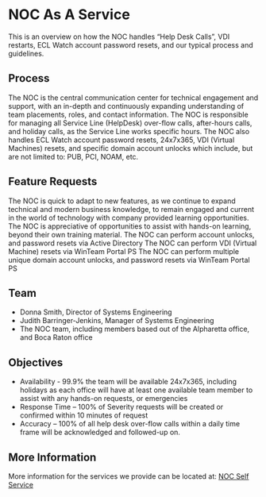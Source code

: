 
# NOC As A Service 

This is an overview on how the NOC handles “Help Desk Calls”, VDI restarts, ECL Watch account password resets, and our typical process and guidelines.



## Process

The NOC is the central communication center for technical engagement and support, with an in-depth and continuously expanding understanding of team placements, roles, and contact information. The NOC is responsible for managing all Service Line (HelpDesk) over-flow calls, after-hours calls, and holiday calls, as the Service Line works specific hours. The NOC also handles ECL Watch account password resets, 24x7x365, VDI (Virtual Machines) resets, and specific domain account unlocks which include, but are not limited to: PUB, PCI, NOAM, etc.


## Feature Requests
The NOC is quick to adapt to new features, as we continue to expand technical and modern business knowledge, to remain engaged and current in the world of technology with company provided learning opportunities. The NOC is appreciative of opportunities to assist with hands-on learning, beyond their own training material.
The NOC can perform account unlocks, and password resets via Active Directory
The NOC can perform VDI (Virtual Machine) resets via WinTeam Portal PS
The NOC can perform multiple unique domain account unlocks, and password resets via WinTeam Portal PS

## Team



- 	Donna Smith, Director of Systems Engineering
- 	Judith Barringer-Jenkins, Manager of Systems Engineering
-	The NOC team, including members based out of the Alpharetta office, and Boca Raton office


## Objectives   

-	Availability - 99.9%  the team will be available 24x7x365, including holidays as each office will have at least one available team member to assist with any hands-on requests, or emergencies
-	Response Time – 100% of Severity requests will be created or confirmed within 10 minutes of request
-	Accuracy – 100% of all help desk over-flow calls within a daily time frame will be acknowledged and followed-up on.

## More Information

More information for the services we provide can be located at:  [NOC Self Service](https://confluence.rsi.lexisnexis.com/pages/viewpage.action?spaceKey=NW&title=NOC+Self+Service+Page)

